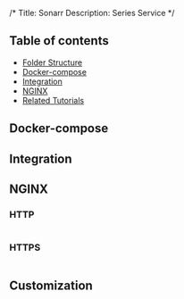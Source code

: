 /*
Title: Sonarr
Description: Series Service
*/

## Table of contents
- [Folder Structure](#folder-structure)
- [Docker-compose](#docker-compose)
- [Integration](#integration)
- [NGINX](#nginx)
- [Related Tutorials](#related-tutorials)

## Docker-compose

## Integration

## NGINX

### HTTP

```perl

```
### HTTPS
```perl

```
## Customization
